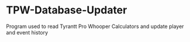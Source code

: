 # TPW-Database-Updater
Program used to read Tyrantt Pro Whooper Calculators and update player and event history 
